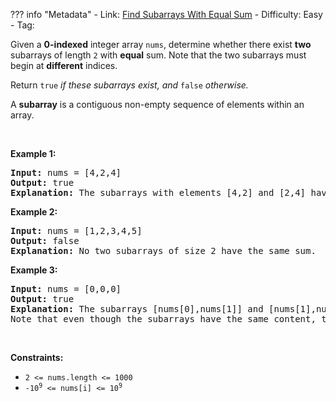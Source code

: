 
??? info "Metadata"
    - Link: [Find Subarrays With Equal Sum](https://leetcode.com/problems/find-subarrays-with-equal-sum)
    - Difficulty: Easy
    - Tag: 

<p>Given a <strong>0-indexed</strong> integer array <code>nums</code>, determine whether there exist <strong>two</strong> subarrays of length <code>2</code> with <strong>equal</strong> sum. Note that the two subarrays must begin at <strong>different</strong> indices.</p>

<p>Return <code>true</code><em> if these subarrays exist, and </em><code>false</code><em> otherwise.</em></p>

<p>A <b>subarray</b> is a contiguous non-empty sequence of elements within an array.</p>

<p>&nbsp;</p>
<p><strong>Example 1:</strong></p>

<pre>
<strong>Input:</strong> nums = [4,2,4]
<strong>Output:</strong> true
<strong>Explanation:</strong> The subarrays with elements [4,2] and [2,4] have the same sum of 6.
</pre>

<p><strong>Example 2:</strong></p>

<pre>
<strong>Input:</strong> nums = [1,2,3,4,5]
<strong>Output:</strong> false
<strong>Explanation:</strong> No two subarrays of size 2 have the same sum.
</pre>

<p><strong>Example 3:</strong></p>

<pre>
<strong>Input:</strong> nums = [0,0,0]
<strong>Output:</strong> true
<strong>Explanation:</strong> The subarrays [nums[0],nums[1]] and [nums[1],nums[2]] have the same sum of 0. 
Note that even though the subarrays have the same content, the two subarrays are considered different because they are in different positions in the original array.
</pre>

<p>&nbsp;</p>
<p><strong>Constraints:</strong></p>

<ul>
	<li><code>2 &lt;= nums.length &lt;= 1000</code></li>
	<li><code>-10<sup>9</sup> &lt;= nums[i] &lt;= 10<sup>9</sup></code></li>
</ul>
